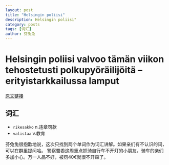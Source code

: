 ```yaml
---
layout: post
title: "Helsingin poliisi"
description: Helsingin poliisi"
category: posts
tags: [词汇]
author: 芬兔兔
---
```


# Helsingin poliisi valvoo tämän viikon tehostetusti polkupyöräilijöitä – erityistarkkailussa lamput

[原文链接](https://www.hs.fi/kaupunki/art-2000005382571.html)


## 词汇
- `rikesakko` n.违章罚款
- `valistaa`  v.教育

芬兔兔很抱歉地说，这次只找到两个单词作为词汇讲解。如果亲们有不认识的词，可以在群里提问哈。
警察蜀黍这周重点抓骑自行车不开灯的小朋友，骑车的亲们多加小心。万一人品不好，被罚40€就很不开森了。